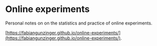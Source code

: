 # Online experiments

Personal notes on on the statistics and practice of online experiments.

[https://fabiangunzinger.github.io/online-experiments/](https://fabiangunzinger.github.io/online-experiments/).
